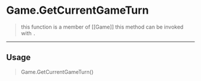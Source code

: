 # Game.GetCurrentGameTurn
> this function is a member of [[Game]]
> this method can be invoked with `.`
-----
## Usage
> Game.GetCurrentGameTurn()
